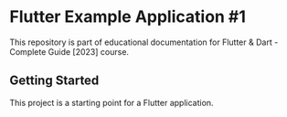 # Flutter Example Application #1

This repository is part of educational documentation for Flutter & Dart - Complete Guide [2023] course.

## Getting Started

This project is a starting point for a Flutter application.